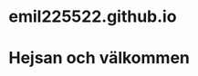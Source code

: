 # emil225522.github.io
<!DOCTYPE html>
<html>
<body>

<h1>Hejsan och välkommen</h1>

</body>
</html>
